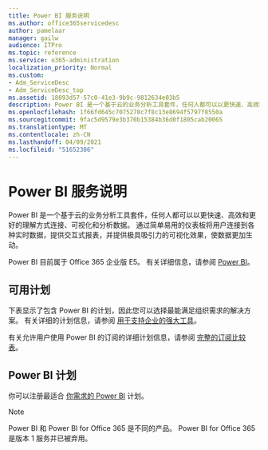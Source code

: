 ```yaml
---
title: Power BI 服务说明
ms.author: office365servicedesc
author: pamelaar
manager: gailw
audience: ITPro
ms.topic: reference
ms.service: o365-administration
localization_priority: Normal
ms.custom:
- Adm_ServiceDesc
- Adm_ServiceDesc_top
ms.assetid: 18093d57-57c0-41e3-9b9c-9812634e03b5
description: Power BI 是一个基于云的业务分析工具套件，任何人都可以以更快速、高效和更好的理解方式连接、可视化和分析数据。 通过简单易用的仪表板将用户连接到各种实时数据，提供交互式报表，并提供极具吸引力的可视化效果，使数据更加生动。
ms.openlocfilehash: 1f66fd645c7075278c7f8c13e8694f5797f8550a
ms.sourcegitcommit: 9fac5d9579e3b370b15384b36d0f1805cab20065
ms.translationtype: MT
ms.contentlocale: zh-CN
ms.lasthandoff: 04/09/2021
ms.locfileid: "51652306"
---
```

# <a name="power-bi-service-description"></a>Power BI 服务说明

Power BI 是一个基于云的业务分析工具套件，任何人都可以以更快速、高效和更好的理解方式连接、可视化和分析数据。 通过简单易用的仪表板将用户连接到各种实时数据，提供交互式报表，并提供极具吸引力的可视化效果，使数据更加生动。

Power BI 目前属于 Office 365 企业版 E5。 有关详细信息，请参阅 [Power BI](https://powerbi.microsoft.com/)。

## <a name="available-plans"></a>可用计划

下表显示了包含 Power BI 的计划，因此您可以选择最能满足组织需求的解决方案。 有关详细的计划信息，请参阅 [用于支持企业的强大工具](https://www.microsoft.com/microsoft-365/enterprise/compare-office-365-plans)。

有关允许用户使用 Power BI 的订阅的详细计划信息，请参阅 [完整的订阅比较表](https://go.microsoft.com/fwlink/?linkid=2139145)。
 
## <a name="power-bi-plans"></a>Power BI 计划

你可以注册最适合 [你需求的 Power BI](https://go.microsoft.com/fwlink/?LinkID=786854) 计划。 
  
> [!NOTE]
> Power BI 和 Power BI for Office 365 是不同的产品。 Power BI for Office 365 是版本 1 服务并已被弃用。 
  